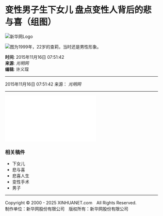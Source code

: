 # 变性男子生下女儿 盘点变性人背后的悲与喜（组图）

![新华网Logo](http://www.xinhuanet.com/imgs2015/xhwxlogo300.jpg)

![图为1999年，22岁的查莉，当时还是男性形象。](http://www.xinhuanet.com/world/2015-11/16/ewm_128431914_111n.jpg)

**时间**: 2015年11月16日 07:51:42  
**来源**: _光明网_  
**编辑**: 许义琛  

---

2015年11月16日 07:51:42 来源： _光明网_

---

![128431914_14476307408621n.jpg](c_128431914_12.htm)

### 相关稿件

- 下女儿
- 悲与喜
- 悲喜人生
- 变性手术
- 男子

---

Copyright © 2000 - 2025 XINHUANET.com　All Rights Reserved.  
制作单位：新华网股份有限公司　版权所有：新华网股份有限公司
